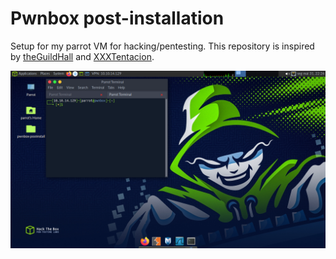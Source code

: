 # Pwnbox post-installation
Setup for my parrot VM for hacking/pentesting. This repository is inspired by [theGuildHall](https://github.com/theGuildHall/pwnbox) and [XXXTentacion](https://github.com/XXXTentacion/Pwnbox).

![pwnbox](pwnbox.png)